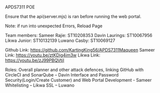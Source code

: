 APDS7311 POE

Ensure that the api(server.mjs) is ran before running the web portal.

Note: if run into unexpected Errors, Reload Page

Team members:
Sameer Rajie: ST10208353
Davin Laurings: ST10067956
Likwa Junior: ST10132139
Luwano Casby: ST10069127

Github Link: https://github.com/KartingKing56/APDS7311Maqueen
Sameer Link: https://youtu.be/ztKDig4im3w
Likwa Link: https://youtu.be/zJ99PBQVtjI

Roles: 
Overall planner and other attack defences, linking GitHub with CircleCI and SonarQube – Davin
Interface and Password Security(Login/Create Customer) and Web Portal Development - Sameer
Whitelisting – Likwa 
SSL – Luwano 
